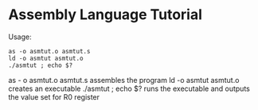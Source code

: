 # Assembly Language Tutorial

Usage:
```shell
as -o asmtut.o asmtut.s
ld -o asmtut asmtut.o
./asmtut ; echo $?
```

as - o asmtut.o asmtut.s assembles the program
ld -o asmtut asmtut.o creates an executable
./asmtut ; echo $? runs the executable and outputs the value set for R0 register
